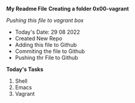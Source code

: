 **My Readme File**
**Creating a folder 0x00-vagrant**

*Pushing this file to vagrant box*

* Today's Date: 29 08 2022
* Created New Repo
* Adding this file to Github
* Commiting the file to Github
* Pushing thr File to Github

**Today's Tasks**

1. Shell
2. Emacs
3. Vagrant

